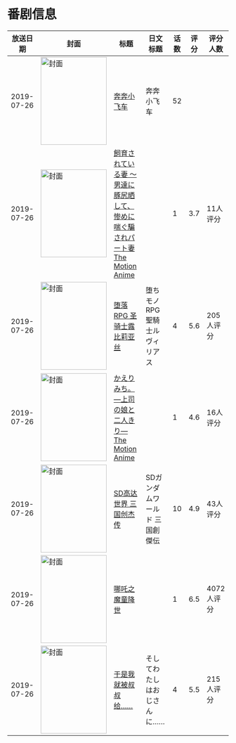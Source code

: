# 番剧信息

|放送日期|封面|标题|日文标题|话数|评分|评分人数|
|---|---|---|---|---|---|---|
|2019-07-26|<img src="https://lain.bgm.tv/pic/cover/c/e9/78/363416_ptb25.jpg" alt="封面" style="width:150px;height:200px;object-fit:cover;">|[奔奔小飞车](https://bangumi.tv/subject/363416)|奔奔小飞车|52|||
|2019-07-26|<img src="https://bangumi.tv/img/no_icon_subject.png" alt="封面" style="width:150px;height:200px;object-fit:cover;">|[飼育されている妻 ～男達に豚尻晒して、惨めに喘ぐ騙されパート妻 The Motion Anime](https://bangumi.tv/subject/292718)||1|3.7|11人评分|
|2019-07-26|<img src="https://bangumi.tv/img/no_icon_subject.png" alt="封面" style="width:150px;height:200px;object-fit:cover;">|[堕落RPG 圣骑士露比莉亚丝](https://bangumi.tv/subject/282565)|堕ちモノRPG 聖騎士ルヴィリアス|4|5.6|205人评分|
|2019-07-26|<img src="https://bangumi.tv/img/no_icon_subject.png" alt="封面" style="width:150px;height:200px;object-fit:cover;">|[かえりみち。―上司の娘と二人きり― The Motion Anime](https://bangumi.tv/subject/292719)||1|4.6|16人评分|
|2019-07-26|<img src="https://lain.bgm.tv/pic/cover/c/38/8e/267432_2Zsc2.jpg" alt="封面" style="width:150px;height:200px;object-fit:cover;">|[SD高达世界 三国创杰传](https://bangumi.tv/subject/267432)|SDガンダムワールド 三国創傑伝|10|4.9|43人评分|
|2019-07-26|<img src="https://lain.bgm.tv/pic/cover/c/b9/4e/231261_Ae9qE.jpg" alt="封面" style="width:150px;height:200px;object-fit:cover;">|[哪吒之魔童降世](https://bangumi.tv/subject/231261)||1|6.5|4072人评分|
|2019-07-26|<img src="https://bangumi.tv/img/no_icon_subject.png" alt="封面" style="width:150px;height:200px;object-fit:cover;">|[于是我就被叔叔给……](https://bangumi.tv/subject/284371)|そしてわたしはおじさんに……|4|5.5|215人评分|
